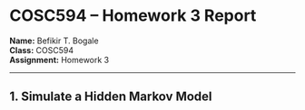 # COSC594 – Homework 3 Report

**Name:** Befikir T. Bogale  
**Class:** COSC594  
**Assignment:** Homework 3

---

## 1. Simulate a Hidden Markov Model